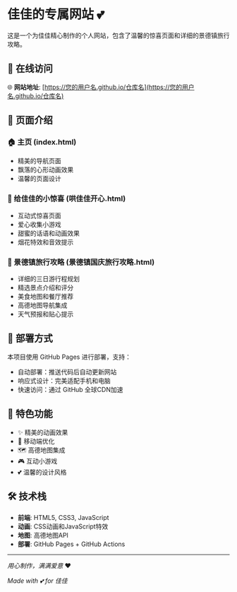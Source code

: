 # 佳佳的专属网站 💕

这是一个为佳佳精心制作的个人网站，包含了温馨的惊喜页面和详细的景德镇旅行攻略。

## 📱 在线访问

🌐 **网站地址**: [https://您的用户名.github.io/仓库名](https://您的用户名.github.io/仓库名)

## 📄 页面介绍

### 🏠 主页 (index.html)
- 精美的导航页面
- 飘落的心形动画效果
- 温馨的页面设计

### 💖 给佳佳的小惊喜 (哄佳佳开心.html)
- 互动式惊喜页面
- 爱心收集小游戏  
- 甜蜜的话语和动画效果
- 烟花特效和音效提示

### 🎨 景德镇旅行攻略 (景德镇国庆旅行攻略.html)
- 详细的三日游行程规划
- 精选景点介绍和评分
- 美食地图和餐厅推荐
- 高德地图导航集成
- 天气预报和贴心提示

## 🚀 部署方式

本项目使用 GitHub Pages 进行部署，支持：
- 自动部署：推送代码后自动更新网站
- 响应式设计：完美适配手机和电脑
- 快速访问：通过 GitHub 全球CDN加速

## 💝 特色功能

- ✨ 精美的动画效果
- 📱 移动端优化
- 🗺️ 高德地图集成
- 🎮 互动小游戏
- 💕 温馨的设计风格

## 🛠️ 技术栈

- **前端**: HTML5, CSS3, JavaScript
- **动画**: CSS动画和JavaScript特效
- **地图**: 高德地图API
- **部署**: GitHub Pages + GitHub Actions

---

*用心制作，满满爱意* ❤️

*Made with 💕 for 佳佳* 